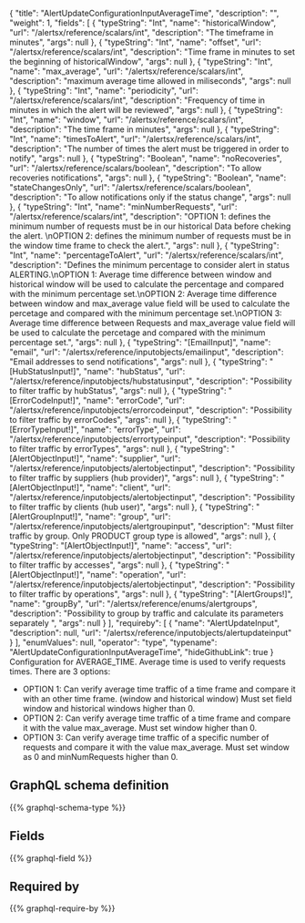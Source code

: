 {
  "title": "AlertUpdateConfigurationInputAverageTime",
  "description": "",
  "weight": 1,
  "fields": [
    {
      "typeString": "Int",
      "name": "historicalWindow",
      "url": "/alertsx/reference/scalars/int",
      "description": "The timeframe in minutes",
      "args": null
    },
    {
      "typeString": "Int",
      "name": "offset",
      "url": "/alertsx/reference/scalars/int",
      "description": "Time frame in minutes to set the beginning of historicalWindow",
      "args": null
    },
    {
      "typeString": "Int",
      "name": "max_average",
      "url": "/alertsx/reference/scalars/int",
      "description": "maximum average time allowed in miliseconds",
      "args": null
    },
    {
      "typeString": "Int",
      "name": "periodicity",
      "url": "/alertsx/reference/scalars/int",
      "description": "Frequency of time in minutes in which the alert will be reviewed",
      "args": null
    },
    {
      "typeString": "Int",
      "name": "window",
      "url": "/alertsx/reference/scalars/int",
      "description": "The time frame in minutes",
      "args": null
    },
    {
      "typeString": "Int",
      "name": "timesToAlert",
      "url": "/alertsx/reference/scalars/int",
      "description": "The number of times the alert must be triggered in order to notify",
      "args": null
    },
    {
      "typeString": "Boolean",
      "name": "noRecoveries",
      "url": "/alertsx/reference/scalars/boolean",
      "description": "To allow recoveries notifications",
      "args": null
    },
    {
      "typeString": "Boolean",
      "name": "stateChangesOnly",
      "url": "/alertsx/reference/scalars/boolean",
      "description": "To allow notifications only if the status change",
      "args": null
    },
    {
      "typeString": "Int",
      "name": "minNumberRequests",
      "url": "/alertsx/reference/scalars/int",
      "description": "OPTION 1: defines the minimum number of requests must be in our historical Data before cheking the alert. \nOPTION 2: defines the minimum number of requests must be in the window time frame to check the alert.",
      "args": null
    },
    {
      "typeString": "Int",
      "name": "percentageToAlert",
      "url": "/alertsx/reference/scalars/int",
      "description": "Defines the minimum percentage to consider alert in status ALERTING.\nOPTION 1: Average time difference between window and historical window will be used to calculate the percentage and compared with the minimum percentage set.\nOPTION 2: Average time difference between window and max_average value field will be used to calculate the percetage and compared with the minimum percentage set.\nOPTION 3: Average time difference between Requests and max_average value field will be used to calculate the percetage and compared with the minimum percentage set.",
      "args": null
    },
    {
      "typeString": "[EmailInput]",
      "name": "email",
      "url": "/alertsx/reference/inputobjects/emailinput",
      "description": "Email addresses to send notifications",
      "args": null
    },
    {
      "typeString": "[HubStatusInput!]",
      "name": "hubStatus",
      "url": "/alertsx/reference/inputobjects/hubstatusinput",
      "description": "Possibility to filter traffic by hubStatus",
      "args": null
    },
    {
      "typeString": "[ErrorCodeInput!]",
      "name": "errorCode",
      "url": "/alertsx/reference/inputobjects/errorcodeinput",
      "description": "Possibility to filter traffic by errorCodes",
      "args": null
    },
    {
      "typeString": "[ErrorTypeInput!]",
      "name": "errorType",
      "url": "/alertsx/reference/inputobjects/errortypeinput",
      "description": "Possibility to filter traffic by errorTypes",
      "args": null
    },
    {
      "typeString": "[AlertObjectInput!]",
      "name": "supplier",
      "url": "/alertsx/reference/inputobjects/alertobjectinput",
      "description": "Possibility to filter traffic by suppliers (hub provider)",
      "args": null
    },
    {
      "typeString": "[AlertObjectInput!]",
      "name": "client",
      "url": "/alertsx/reference/inputobjects/alertobjectinput",
      "description": "Possibility to filter traffic by clients (hub user)",
      "args": null
    },
    {
      "typeString": "[AlertGroupInput!]",
      "name": "group",
      "url": "/alertsx/reference/inputobjects/alertgroupinput",
      "description": "Must filter traffic by group. Only PRODUCT group type is allowed",
      "args": null
    },
    {
      "typeString": "[AlertObjectInput!]",
      "name": "access",
      "url": "/alertsx/reference/inputobjects/alertobjectinput",
      "description": "Possibility to filter traffic by accesses",
      "args": null
    },
    {
      "typeString": "[AlertObjectInput!]",
      "name": "operation",
      "url": "/alertsx/reference/inputobjects/alertobjectinput",
      "description": "Possibility to filter traffic by operations",
      "args": null
    },
    {
      "typeString": "[AlertGroups!]",
      "name": "groupBy",
      "url": "/alertsx/reference/enums/alertgroups",
      "description": "Possibility to group by traffic and calculate its parameters separately ",
      "args": null
    }
  ],
  "requireby": [
    {
      "name": "AlertUpdateInput",
      "description": null,
      "url": "/alertsx/reference/inputobjects/alertupdateinput"
    }
  ],
  "enumValues": null,
  "operator": "type",
  "typename": "AlertUpdateConfigurationInputAverageTime",
  "hideGithubLink": true
}
Configuration for AVERAGE_TIME. 
Average time is used to verify requests times.
There are 3 options:
- OPTION 1: Can verify average time traffic of a time frame and compare it with an other time frame. (window and historical window) Must set field window and historical windows higher than 0.
- OPTION 2: Can verify average time traffic of a time frame and compare it with the value max_average. Must set window higher than 0.
- OPTION 3: Can verify average time traffic of a specific number of requests and compare it with the value max_average. Must set window as 0 and minNumRequests higher than 0.
## GraphQL schema definition

{{% graphql-schema-type %}}

## Fields

{{% graphql-field %}}

## Required by

{{% graphql-require-by %}}
